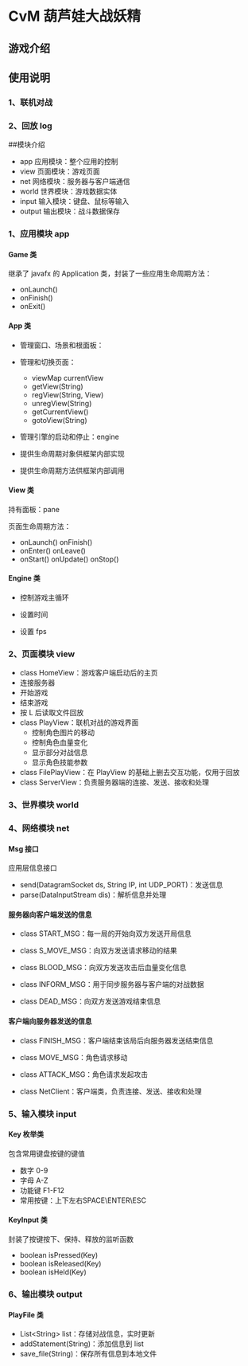 # CvM 葫芦娃大战妖精

## 游戏介绍



## 使用说明

### 1、联机对战



### 2、回放 log



##模块介绍

- app 应用模块：整个应用的控制
- view 页面模块：游戏页面
- net 网络模块：服务器与客户端通信
- world 世界模块：游戏数据实体
- input 输入模块：键盘、鼠标等输入
- output 输出模块：战斗数据保存

### 1、应用模块 app

#### Game 类

继承了 javafx 的 Application 类，封装了一些应用生命周期方法： 

- onLaunch() 
- onFinish() 
- onExit()

#### App 类

- 管理窗口、场景和根面板：

- 管理和切换页面：
  - viewMap currentView
  - getView(String)
  - regView(String, View)
  - unregView(String)
  - getCurrentView()
  - gotoView(String)

- 管理引擎的启动和停止：engine

- 提供生命周期对象供框架内部实现

- 提供生命周期方法供框架内部调用

#### View 类

持有面板：pane

页面生命周期方法：

- onLaunch() onFinish()
- onEnter() onLeave()
- onStart() onUpdate() onStop()

#### Engine 类

- 控制游戏主循环

- 设置时间
- 设置 fps



### 2、页面模块 view

-  class HomeView：游戏客户端启动后的主页
  - 连接服务器
  - 开始游戏
  - 结束游戏
  - 按 L 后读取文件回放 
- class PlayView：联机对战的游戏界面
  - 控制角色图片的移动
  - 控制角色血量变化
  - 显示部分对战信息
  - 显示角色技能参数
- class FilePlayView：在 PlayView 的基础上删去交互功能，仅用于回放
- class ServerView：负责服务器端的连接、发送、接收和处理



### 3、世界模块 world



### 4、网络模块 net

#### Msg 接口

应用层信息接口

- send(DatagramSocket ds, String IP, int UDP_PORT)：发送信息
- parse(DataInputStream dis)：解析信息并处理

#### 服务器向客户端发送的信息

- class START_MSG：每一局的开始向双方发送开局信息

- class S_MOVE_MSG：向双方发送请求移动的结果

- class BLOOD_MSG：向双方发送攻击后血量变化信息
- class INFORM_MSG：用于同步服务器与客户端的对战数据
- class DEAD_MSG：向双方发送游戏结束信息

#### 客户端向服务器发送的信息

- class FINISH_MSG：客户端结束该局后向服务器发送结束信息
- class MOVE_MSG：角色请求移动
- class ATTACK_MSG：角色请求发起攻击

- class NetClient：客户端类，负责连接、发送、接收和处理



### 5、输入模块 input

#### Key 枚举类

包含常用键盘按键的键值

- 数字 0-9
- 字母 A-Z
- 功能键 F1-F12
- 常用按键：上下左右SPACE\ENTER\ESC

#### KeyInput 类

封装了按键按下、保持、释放的监听函数

- boolean isPressed(Key)
- boolean isReleased(Key)
- boolean isHeld(Key)



### 6、输出模块 output

#### PlayFile 类

- List\<String\> list：存储对战信息，实时更新
- addStatement(String)：添加信息到 list
- save_file(String)：保存所有信息到本地文件